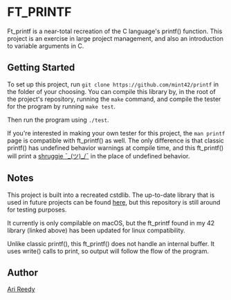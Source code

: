 # FT_PRINTF

Ft_printf is a near-total recreation of the C language's printf() function. This project is an exercise in large project management, and also an introduction to variable arguments in C.

## Getting Started

To set up this project, run `git clone https://github.com/mint42/printf` in the folder of your choosing. You can compile this library by, in the root of the project's repository, running the `make` command, and compile the tester for the program by running `make test`.

Then run the program using `./test`.

If you're interested in making your own tester for this project, the `man printf` page is compatible with ft_printf() as well. The only difference is that classic printf() has undefined behavior warnings at compile time, and this ft_printf() will print a [shruggie ¯\_(ツ)_/¯](http://letmegooglethat.com/?q=shruggie) in the place of undefined behavior.

## Notes

This project is built into a recreated cstdlib. The up-to-date library that is used in future projects can be found [here](https://github.com/mint42/libft), but this repository is still around for testing purposes. 

It currently is only compilable on macOS, but the ft_printf found in my 42 library (linked above) has been updated for linux compatibility.

Unlike classic printf(), this ft_printf() does not handle an internal buffer. It uses write() calls to print, so output will follow the flow of the program.

## Author

[Ari Reedy](https://github.com/mint42/)
